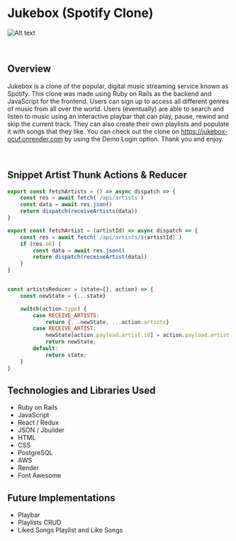 # Jukebox (Spotify Clone)

![Alt text]()

&emsp;

## Overview

Jukebox is a clone of the popular, digital music streaming service known as Spotify. This clone was made using Ruby on Rails as the backend and JavaScript for the frontend. Users can sign up to access all different genres of music from all over the world. Users (eventually) are able to search and listen to music using an interactive playbar that can play, pause, rewind and skip the current track. They can also create their own playlists and populate it with songs that they like. You can check out the clone on https://jukebox-ocuf.onrender.com by using the Demo Login option. Thank you and enjoy.

&emsp;

## Snippet Artist Thunk Actions & Reducer

```js
export const fetchArtists = () => async dispatch => {
    const res = await fetch(`/api/artists`)
    const data = await res.json()
    return dispatch(receiveArtists(data))
}

export const fetchArtist = (artistId) => async dispatch => {
    const res = await fetch(`/api/artists/${artistId}`)
    if (res.ok) {
        const data = await res.json()
        return dispatch(receiveArtist(data))
    }
}


const artistsReducer = (state={}, action) => {
    const newState = {...state}

    switch(action.type) {
        case RECEIVE_ARTISTS:
            return {...newState, ...action.artists}
        case RECEIVE_ARTIST:
            newState[action.payload.artist.id] = action.payload.artist
            return newState;
        default:
            return state;
    }
}
```

## Technologies and Libraries Used

* Ruby on Rails
* JavaScript
* React / Redux
* JSON / Jbuilder
* HTML
* CSS
* PostgreSQL
* AWS
* Render
* Font Awesome

## Future Implementations

* Playbar
* Playlists CRUD
* Liked Songs Playlist and Like Songs